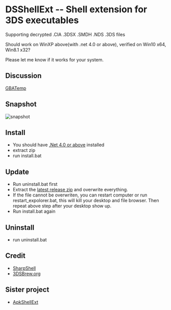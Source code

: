 # DSShellExt -- Shell extension for 3DS executables

Supporting decrypted .CIA .3DSX .SMDH .NDS .3DS files

Should work on WinXP above(with .net 4.0 or above), verified on Win10 x64, Win8.1 x32?

Please let me know if it works for your system.
## Discussion
[GBATemp](https://gbatemp.net/threads/3dsshellext-show-cia-3dsx-smdh-icons-in-windows.468928)

## Snapshot
![snapshot](https://github.com/kkguo/DSShellExt/blob/master/DSShellExt/Resources/snapshot.jpg?raw=true)

## Install
* You should have [.Net 4.0 or above](http://www.microsoft.com/en-US/download/details.aspx?id=48130) installed
* extract zip
* run install.bat

## Update
* Run uninstall.bat first
* Extract the [latest release zip](https://github.com/kkguo/DSShellExt/releases) and overwrite everything.
* If the file cannot be overwriten, you can restart computer or run restart_expolorer.bat, this will kill your desktop and file browser. Then repeat above step after your desktop show up.
* Run install.bat again

## Uninstall
* run uninstall.bat

## Credit
 * [SharpShell](https://github.com/dwmkerr/sharpshell)
 * [3DSBrew.org](https://www.3dbrew.org)
 
 ## Sister project
 * [ApkShellExt](https://github.com/kkguo/apkshellext)
